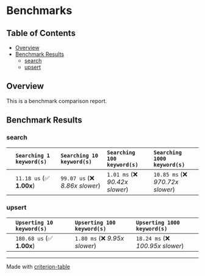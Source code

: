 # Benchmarks

## Table of Contents

- [Overview](#overview)
- [Benchmark Results](#benchmark-results)
    - [search](#search)
    - [upsert](#upsert)

## Overview

This is a benchmark comparison report.

## Benchmark Results

### search

|        | `Searching 1 keyword(s)`          | `Searching 10 keyword(s)`          | `Searching 100 keyword(s)`          | `Searching 1000 keyword(s)`           |
|:-------|:----------------------------------|:-----------------------------------|:------------------------------------|:------------------------------------- |
|        | `11.18 us` (✅ **1.00x**)          | `99.07 us` (❌ *8.86x slower*)      | `1.01 ms` (❌ *90.42x slower*)       | `10.85 ms` (❌ *970.72x slower*)       |

### upsert

|        | `Upserting 10 keyword(s)`          | `Upserting 100 keyword(s)`          | `Upserting 1000 keyword(s)`           |
|:-------|:-----------------------------------|:------------------------------------|:------------------------------------- |
|        | `180.68 us` (✅ **1.00x**)          | `1.80 ms` (❌ *9.95x slower*)        | `18.24 ms` (❌ *100.95x slower*)       |

---
Made with [criterion-table](https://github.com/nu11ptr/criterion-table)

